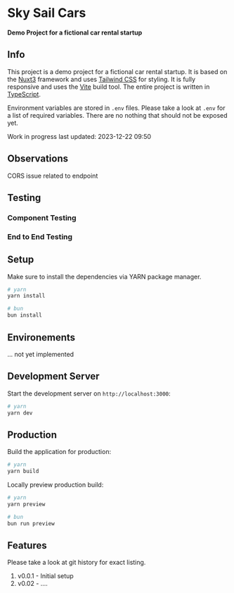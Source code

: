 # Sky Sail Cars

**Demo Project for a fictional car rental startup**

## Info

This project is a demo project for a fictional car rental startup. It is based on the [Nuxt3](https://nuxt.com/)
framework and uses [Tailwind CSS](https://tailwindcss.com/) for styling.
It is fully responsive and uses the [Vite](https://vitejs.dev/) build tool.
The entire project is written in [TypeScript](https://www.typescriptlang.org/).

Environment variables are stored in `.env` files. Please take a look at `.env` for a list of required variables.
There are no nothing that should not be exposed yet.

Work in progress last updated: 2023-12-22 09:50

## Observations

CORS issue related to endpoint

## Testing

### Component Testing

### End to End Testing

## Setup

Make sure to install the dependencies via YARN package manager.

```bash
# yarn
yarn install

# bun
bun install
```

## Environements

... not yet implemented

## Development Server

Start the development server on `http://localhost:3000`:

```bash
# yarn
yarn dev
```

## Production

Build the application for production:

```bash
# yarn
yarn build
```

Locally preview production build:

```bash
# yarn
yarn preview

# bun
bun run preview
```

## Features

Please take a look at git history for exact listing.

1. v0.0.1 - Initial setup 
2. v0.02  - ....